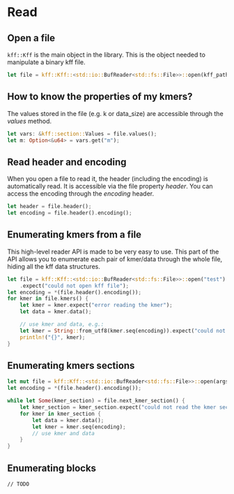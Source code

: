 # Read

## Open a file

`kff::Kff` is the main object in the library.
This is the object needed to manipulate a binary kff file.

```rust
let file = kff::Kff::<std::io::BufReader<std::fs::File>>::open(kff_path).expect("could not open kff file");
```

## How to know the properties of my kmers?

The values stored in the file (e.g. k or data_size) are accessible through the *values* method.

```rust
let vars: &kff::section::Values = file.values();
let m: Option<&u64> = vars.get("m");
```

## Read header and encoding

When you open a file to read it, the header (including the encoding) is automatically read.
It is accessible via the file property *header*. You can access the encoding through the *encoding* header.

```rust
let header = file.header();
let encoding = file.header().encoding();
```

## Enumerating kmers from a file

This high-level reader API is made to be very easy to use.
This part of the API allows you to enumerate each pair of kmer/data through the whole file, hiding all the kff data structures.

```rust
let file = kff::Kff::<std::io::BufReader<std::fs::File>>::open("test")
    .expect("could not open kff file");
let encoding = *(file.header().encoding());
for kmer in file.kmers() {
    let kmer = kmer.expect("error reading the kmer");
    let data = kmer.data();

    // use kmer and data, e.g.:
    let kmer = String::from_utf8(kmer.seq(encoding)).expect("could not parse utf 8");
    println!("{}", kmer);
}
```

## Enumerating kmers sections

```rust
let mut file = kff::Kff::<std::io::BufReader<std::fs::File>>::open(args.input_kff).expect("could not open kff file");
let encoding = *(file.header().encoding());

while let Some(kmer_section) = file.next_kmer_section() {
    let kmer_section = kmer_section.expect("could not read the kmer section");
    for kmer in kmer_section {
        let data = kmer.data();
		let kmer = kmer.seq(encoding);
		// use kmer and data
    }
}
```

## Enumerating blocks

```
// TODO
```
